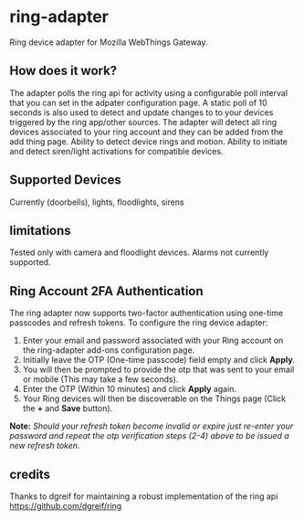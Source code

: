 # ring-adapter
Ring device adapter for Mozilla WebThings Gateway.

## How does it work?
The adapter polls the ring api for activity using a configurable poll interval that you can set in the adpater configuration page.
A static poll of 10 seconds is also used to detect and update changes to to your devices triggered by the ring app/other sources.
The adapter will detect all ring devices associated to your ring account and they can be added from the add thing page.
Ability to detect device rings and motion.
Ability to initiate and detect siren/light activations for compatible devices.

## Supported Devices
Currently (doorbells), lights, floodlights, sirens

## limitations
Tested only with camera and floodlight devices.  Alarms not currently supported.

## Ring Account 2FA Authentication
The ring adapter now supports two-factor authentication using one-time passcodes and refresh tokens.
To configure the ring device adapter:

1. Enter your email and password associated with your Ring account on the ring-adapter add-ons configuration page.
2. Initially leave the OTP (One-time passcode) field empty and click **Apply**. 
3. You will then be prompted to provide the otp that was sent to your email or mobile (This may take a few seconds).
4. Enter the OTP (Within 10 minutes) and click **Apply** again.
5. Your Ring devices will then be discoverable on the Things page (Click the **+** and **Save** button).

**Note:** *Should your refresh token become invalid or expire just re-enter your password and repeat the otp verification steps (2-4) above to be issued a new refresh token.*

## credits
Thanks to dgreif for maintaining a robust implementation of the ring api
https://github.com/dgreif/ring